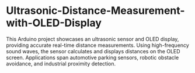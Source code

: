 # Ultrasonic-Distance-Measurement-with-OLED-Display
This Arduino project showcases an ultrasonic sensor and OLED display, providing accurate real-time distance measurements. Using high-frequency sound waves, the sensor calculates and displays distances on the OLED screen. Applications span automotive parking sensors, robotic obstacle avoidance, and industrial proximity detection.
